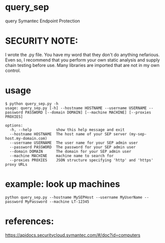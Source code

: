 # query_sep
query Symantec Endpoint Protection

# SECURITY NOTE:
I wrote the .py file.  You have my word that they don't do anything nefarious.  Even so, I recommend that you perform
your own static analysis and supply chain testing before use.  Many libraries are imported that are not in my own control.

# usage
```
$ python query_sep.py -h
usage: query_sep.py [-h] --hostname HOSTNAME --username USERNAME --password PASSWORD [--domain DOMAIN] [--machine MACHINE] [--proxies PROXIES]

options:
  -h, --help           show this help message and exit
  --hostname HOSTNAME  The host name of your SEP server (my-sep-host.my-domain.com)
  --username USERNAME  The user name for your SEP admin user
  --password PASSWORD  The password for your SEP admin user
  --domain DOMAIN      The domain for your SEP admin user
  --machine MACHINE    machine name to search for
  --proxies PROXIES    JSON structure specifying 'http' and 'https' proxy URLs
```


# example: look up machines
```
python query_sep.py --hostname MySEPHost --username MyUserName --password MyPassword --machine LT-12345
```

# references: 
https://apidocs.securitycloud.symantec.com/#/doc?id=computers
